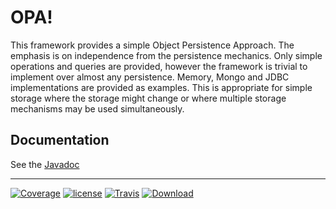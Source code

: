 # OPA!

This framework provides a simple Object Persistence Approach. The emphasis is on independence from the persistence mechanics. Only simple operations and queries are provided, however the framework is trivial to implement over almost any persistence. Memory, Mongo and JDBC implementations are provided as examples. This is appropriate for simple storage where the storage might change or where multiple storage mechanisms may be used simultaneously.

## Documentation

See the [Javadoc](https://nwillc.github.io/opa/javadoc/)

-----
[![Coverage](https://codecov.io/gh/nwillc/opa/branch/master/graphs/badge.svg?branch=master)](https://codecov.io/gh/nwillc/opa)
[![license](https://img.shields.io/github/license/nwillc/opa.svg)](https://tldrlegal.com/license/-isc-license)
[![Travis](https://img.shields.io/travis/nwillc/opa.svg)](https://travis-ci.org/nwillc/opa)
[![Download](https://api.bintray.com/packages/nwillc/maven/opa/images/download.svg)](https://bintray.com/nwillc/maven/opa/_latestVersion)